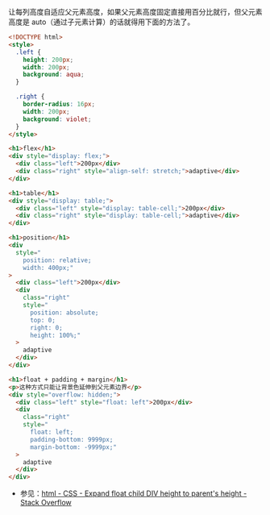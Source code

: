 让每列高度自适应父元素高度，如果父元素高度固定直接用百分比就行，但父元素高度是 auto（通过子元素计算）的话就得用下面的方法了。

```html
<!DOCTYPE html>
<style>
  .left {
    height: 200px;
    width: 200px;
    background: aqua;
  }

  .right {
    border-radius: 16px;
    width: 200px;
    background: violet;
  }
</style>

<h1>flex</h1>
<div style="display: flex;">
  <div class="left">200px</div>
  <div class="right" style="align-self: stretch;">adaptive</div>
</div>

<h1>table</h1>
<div style="display: table;">
  <div class="left" style="display: table-cell;">200px</div>
  <div class="right" style="display: table-cell;">adaptive</div>
</div>

<h1>position</h1>
<div
  style="
    position: relative;
    width: 400px;"
>
  <div class="left">200px</div>
  <div
    class="right"
    style="
      position: absolute; 
      top: 0; 
      right: 0; 
      height: 100%;"
  >
    adaptive
  </div>
</div>

<h1>float + padding + margin</h1>
<p>这种方式只能让背景色延伸到父元素边界</p>
<div style="overflow: hidden;">
  <div class="left" style="float: left">200px</div>
  <div
    class="right"
    style="
      float: left; 
      padding-bottom: 9999px; 
      margin-bottom: -9999px;"
  >
    adaptive
  </div>
</div>
```

-   参见：[html - CSS - Expand float child DIV height to parent's height - Stack Overflow](https://stackoverflow.com/questions/4804581/css-expand-float-child-div-height-to-parents-height)
